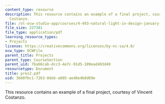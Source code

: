 ```yaml
---
content_type: resource
description: This resource contains an example of a final project, courtesy of Vincent
  Costanzo.
file: /ol-ocw-studio-app/courses/4-493-natural-light-in-design-january-iap-2006/3b60fbc172630deba605ae48e4b8d69e_pres2.pdf
file_size: 227381
file_type: application/pdf
learning_resource_types:
- Projects
license: https://creativecommons.org/licenses/by-nc-sa/4.0/
ocw_type: OCWFile
parent_title: Projects
parent_type: CourseSection
parent_uid: 7ba66cab-dcc3-4e7c-91d5-109ead493d49
resourcetype: Document
title: pres2.pdf
uid: 3b60fbc1-7263-0deb-a605-ae48e4b8d69e
---
```

This resource contains an example of a final project, courtesy of Vincent Costanzo.